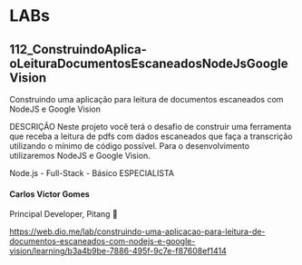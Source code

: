 # LABs

## 112_ConstruindoAplica-oLeituraDocumentosEscaneadosNodeJsGoogleVision

Construindo uma aplicação para leitura de documentos escaneados com NodeJS e Google Vision

DESCRIÇÃO
Neste projeto você terá o desafio de construir uma ferramenta que receba a leitura de pdfs com dados escaneados que faça a transcrição utilizando o mínimo de código possível. Para o desenvolvimento utilizaremos NodeJS e Google Vision.

Node.js - Full-Stack - Básico
ESPECIALISTA
#### Carlos Victor Gomes
Principal Developer, Pitang


https://web.dio.me/lab/construindo-uma-aplicacao-para-leitura-de-documentos-escaneados-com-nodejs-e-google-vision/learning/b3a4b9be-7886-495f-9c7e-f87608ef1414
